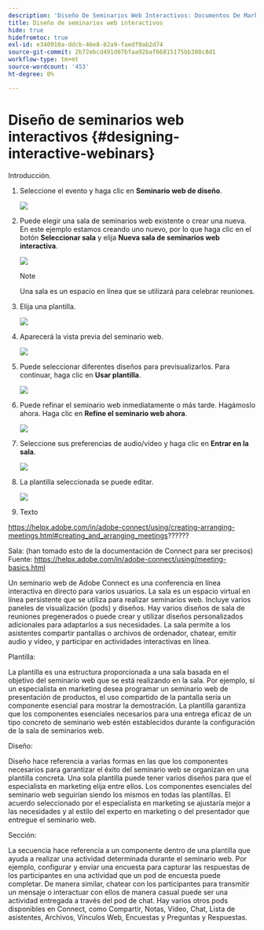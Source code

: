 ```yaml
---
description: 'Diseño De Seminarios Web Interactivos: Documentos De Marketo: Documentación Del Producto'
title: Diseño de seminarios web interactivos
hide: true
hidefromtoc: true
exl-id: e340910a-ddcb-46e8-82a9-faedf0ab2d74
source-git-commit: 2b72ebcd491d07bfaa92baf66815175bb388c8d1
workflow-type: tm+mt
source-wordcount: '453'
ht-degree: 0%

---
```


# Diseño de seminarios web interactivos {#designing-interactive-webinars}

Introducción.

1. Seleccione el evento y haga clic en **Seminario web de diseño**.

   ![](assets/designing-interactive-webinars-1.png)

1. Puede elegir una sala de seminarios web existente o crear una nueva. En este ejemplo estamos creando uno nuevo, por lo que haga clic en el botón **Seleccionar sala** y elija **Nueva sala de seminarios web interactiva**.

   ![](assets/designing-interactive-webinars-2.png)

   >[!NOTE]
   >
   >Una sala es un espacio en línea que se utilizará para celebrar reuniones.

1. Elija una plantilla.

   ![](assets/designing-interactive-webinars-3.png)

1. Aparecerá la vista previa del seminario web.

   ![](assets/designing-interactive-webinars-4.png)

1. Puede seleccionar diferentes diseños para previsualizarlos. Para continuar, haga clic en **Usar plantilla**.

   ![](assets/designing-interactive-webinars-5.png)

1. Puede refinar el seminario web inmediatamente o más tarde. Hagámoslo ahora. Haga clic en **Refine el seminario web ahora**.

   ![](assets/designing-interactive-webinars-6.png)

1. Seleccione sus preferencias de audio/vídeo y haga clic en **Entrar en la sala**.

   ![](assets/designing-interactive-webinars-7.png)

1. La plantilla seleccionada se puede editar.

   ![](assets/designing-interactive-webinars-8.png)

1. Texto

https://helpx.adobe.com/in/adobe-connect/using/creating-arranging-meetings.html#creating_and_arranging_meetings??????


Sala: (han tomado esto de la documentación de Connect para ser precisos) Fuente: https://helpx.adobe.com/in/adobe-connect/using/meeting-basics.html

Un seminario web de Adobe Connect es una conferencia en línea interactiva en directo para varios usuarios. La sala es un espacio virtual en línea persistente que se utiliza para realizar seminarios web. Incluye varios paneles de visualización (pods) y diseños. Hay varios diseños de sala de reuniones pregenerados o puede crear y utilizar diseños personalizados adicionales para adaptarlos a sus necesidades. La sala permite a los asistentes compartir pantallas o archivos de ordenador, chatear, emitir audio y vídeo, y participar en actividades interactivas en línea.

Plantilla:

La plantilla es una estructura proporcionada a una sala basada en el objetivo del seminario web que se está realizando en la sala. Por ejemplo, si un especialista en marketing desea programar un seminario web de presentación de productos, el uso compartido de la pantalla sería un componente esencial para mostrar la demostración. La plantilla garantiza que los componentes esenciales necesarios para una entrega eficaz de un tipo concreto de seminario web estén establecidos durante la configuración de la sala de seminarios web.

Diseño:

Diseño hace referencia a varias formas en las que los componentes necesarios para garantizar el éxito del seminario web se organizan en una plantilla concreta. Una sola plantilla puede tener varios diseños para que el especialista en marketing elija entre ellos. Los componentes esenciales del seminario web seguirían siendo los mismos en todas las plantillas. El acuerdo seleccionado por el especialista en marketing se ajustaría mejor a las necesidades y al estilo del experto en marketing o del presentador que entregue el seminario web.

Sección:

La secuencia hace referencia a un componente dentro de una plantilla que ayuda a realizar una actividad determinada durante el seminario web. Por ejemplo, configurar y enviar una encuesta para capturar las respuestas de los participantes en una actividad que un pod de encuesta puede completar. De manera similar, chatear con los participantes para transmitir un mensaje o interactuar con ellos de manera casual puede ser una actividad entregada a través del pod de chat. Hay varios otros pods disponibles en Connect, como Compartir, Notas, Vídeo, Chat, Lista de asistentes, Archivos, Vínculos Web, Encuestas y Preguntas y Respuestas.